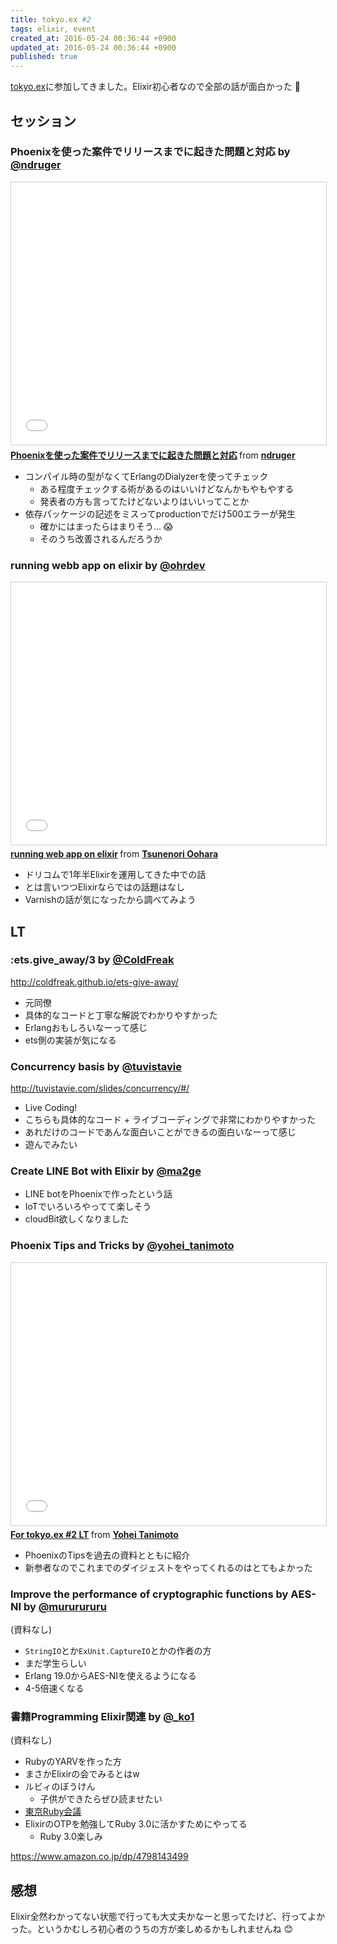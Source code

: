 ```yaml
---
title: tokyo.ex #2
tags: elixir, event
created_at: 2016-05-24 00:36:44 +0900
updated_at: 2016-05-24 00:36:44 +0900
published: true
---
```


[tokyo.ex](http://beam-lang.connpass.com/event/30513/)に参加してきました。Elixir初心者なので全部の話が面白かった 🤗

## セッション
### Phoenixを使った案件でリリースまでに起きた問題と対応 by [@ndruger](https://twitter.com/ndruger)

<iframe src="//www.slideshare.net/slideshow/embed_code/key/M2erfQuGQQVhj0" width="510" height="420" frameborder="0" marginwidth="0" marginheight="0" scrolling="no" style="border:1px solid #CCC; border-width:1px; margin-bottom:5px; max-width: 100%;" allowfullscreen> </iframe> <div style="margin-bottom:5px"> <strong> <a href="//www.slideshare.net/ndruger/phoenix-62288840" title="Phoenixを使った案件でリリースまでに起きた問題と対応" target="_blank">Phoenixを使った案件でリリースまでに起きた問題と対応</a> </strong> from <strong><a href="//www.slideshare.net/ndruger" target="_blank">ndruger</a></strong> </div>

* コンパイル時の型がなくてErlangのDialyzerを使ってチェック
    * ある程度チェックする術があるのはいいけどなんかもやもやする
    * 発表者の方も言ってたけどないよりはいいってことか
* 依存パッケージの記述をミスってproductionでだけ500エラーが発生
    * 確かにはまったらはまりそう… :scream:
    * そのうち改善されるんだろうか

### running webb app on elixir by [@ohrdev](https://twitter.com/ohrdev)

<iframe src="//www.slideshare.net/slideshow/embed_code/key/fxbWyONifRtZG5" width="510" height="420" frameborder="0" marginwidth="0" marginheight="0" scrolling="no" style="border:1px solid #CCC; border-width:1px; margin-bottom:5px; max-width: 100%;" allowfullscreen> </iframe> <div style="margin-bottom:5px"> <strong> <a href="//www.slideshare.net/ohr486/running-web-app-on-elixir" title="running web app on elixir" target="_blank">running web app on elixir</a> </strong> from <strong><a href="//www.slideshare.net/ohr486" target="_blank">Tsunenori Oohara</a></strong> </div>

* ドリコムで1年半Elixirを運用してきた中での話
* とは言いつつElixirならではの話題はなし
* Varnishの話が気になったから調べてみよう

## LT
### :ets.give_away/3 by [@ColdFreak](https://github.com/ColdFreak)

http://coldfreak.github.io/ets-give-away/

* 元同僚
* 具体的なコードと丁寧な解説でわかりやすかった
* Erlangおもしろいなーって感じ
* ets側の実装が気になる

### Concurrency basis by [@tuvistavie](https://github.com/tuvistavie)

http://tuvistavie.com/slides/concurrency/#/

* Live Coding!
* こちらも具体的なコード + ライブコーディングで非常にわかりやすかった
* あれだけのコードであんな面白いことができるの面白いなーって感じ
* 遊んでみたい

### Create LINE Bot with Elixir by [@ma2ge](https://twitter.com/ma2ge)

<script async class="speakerdeck-embed" data-id="e1aa1812b2bf4e1693b3c815c9f9e340" data-ratio="1.77777777777778" src="//speakerdeck.com/assets/embed.js"></script>

* LINE botをPhoenixで作ったという話
* IoTでいろいろやってて楽しそう
* cloudBit欲しくなりました

### Phoenix Tips and Tricks by [@yohei_tanimoto](https://twitter.com/yohei_tanimoto)

<iframe src="//www.slideshare.net/slideshow/embed_code/key/jRclcpE6eKWHbB" width="510" height="420" frameborder="0" marginwidth="0" marginheight="0" scrolling="no" style="border:1px solid #CCC; border-width:1px; margin-bottom:5px; max-width: 100%;" allowfullscreen> </iframe> <div style="margin-bottom:5px"> <strong> <a href="//www.slideshare.net/tanimotoyohei/for-tokyoex-2-lt" title="For tokyo.ex #2 LT" target="_blank">For tokyo.ex #2 LT</a> </strong> from <strong><a href="//www.slideshare.net/tanimotoyohei" target="_blank">Yohei Tanimoto</a></strong> </div>


* PhoenixのTipsを過去の資料とともに紹介
* 新参者なのでこれまでのダイジェストをやってくれるのはとてもよかった

### Improve the performance of cryptographic functions by AES-NI by [@mururururu](https://twitter.com/mururururu)

(資料なし)

* `StringIO`とか`ExUnit.CaptureIO`とかの作者の方
* まだ学生らしい
* Erlang 19.0からAES-NIを使えるようになる
* 4-5倍速くなる

### 書籍Programming Elixir関連 by [@_ko1](https://twitter.com/_ko1)

(資料なし)

* RubyのYARVを作った方
* まさかElixirの会でみるとはw
* ルビィのぼうけん
  * 子供ができたらぜひ読ませたい
* [東京Ruby会議](http://regional.rubykaigi.org/tokyo11/)
* ElixirのOTPを勉強してRuby 3.0に活かすためにやってる
  * Ruby 3.0楽しみ

https://www.amazon.co.jp/dp/4798143499

## 感想
Elixir全然わかってない状態で行っても大丈夫かなーと思ってたけど、行ってよかった。というかむしろ初心者のうちの方が楽しめるかもしれませんね 😊
